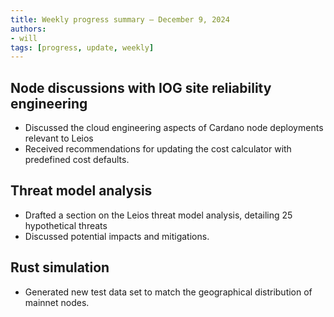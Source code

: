 ```yaml
---
title: Weekly progress summary – December 9, 2024
authors:
- will
tags: [progress, update, weekly]
---
```


## Node discussions with IOG site reliability engineering

- Discussed the cloud engineering aspects of Cardano node deployments relevant to Leios
- Received recommendations for updating the cost calculator with predefined cost defaults.

## Threat model analysis

- Drafted a section on the Leios threat model analysis, detailing 25 hypothetical threats
- Discussed potential impacts and mitigations.

## Rust simulation

- Generated new test data set to match the geographical distribution of mainnet
  nodes.
